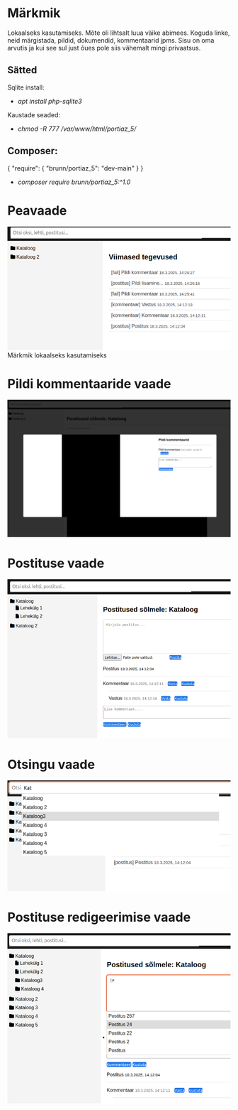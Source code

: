 # Märkmik 
Lokaalseks kasutamiseks. Mõte oli lihtsalt luua väike abimees. Koguda linke, neid märgistada, pildid, dokumendid, kommentaarid jpms.
Sisu on oma arvutis ja kui see sul just õues pole siis vähemalt mingi privaatsus.

## Sätted

Sqlite install: 
* *apt install php-sqlite3*

Kaustade seaded:
* *chmod -R 777 /var/www/html/portiaz_5/*

## Composer:
{
    "require": {
        "brunn/portiaz_5": "dev-main"
    }
}

* *composer require brunn/portiaz_5:^1.0*

# Peavaade
![Kirjeldus](ajaloo_vaade.png)
Märkmik lokaalseks kasutamiseks
# Pildi kommentaaride vaade
![Kirjeldus](pildivaade.png)
# Postituse vaade 
![Kirjeldus](postituse_vaade.png)
# Otsingu vaade 
![Kirjeldus](otsingu_vaade.png)
# Postituse redigeerimise vaade 
![Kirjeldus](postituse_redigeerimise_vaade.png)
